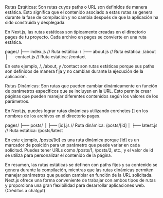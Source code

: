 Rutas Estáticas: Son rutas cuyos paths o URL son definidos de manera estática. Esto significa que el contenido asociado a estas rutas se genera durante la fase de compilación y no cambia después de que la aplicación ha sido construida y desplegada.

En Next.js, las rutas estáticas son típicamente creadas en el directorio pages de tu proyecto. Cada archivo en pages se convierte en una ruta estática.

pages/
├── index.js        // Ruta estática: /
├── about.js        // Ruta estática: /about
├── contact.js      // Ruta estática: /contact

En este ejemplo, /, /about, y /contact son rutas estáticas porque sus paths son definidos de manera fija y no cambian durante la ejecución de la aplicación.

Rutas Dinámicas: Son rutas que pueden cambiar dinámicamente en función de parámetros específicos que se incluyen en la URL. Esto permite crear páginas que pueden manejar diferentes contenidos según los valores de los parámetros.

En Next.js, puedes lograr rutas dinámicas utilizando corchetes [] en los nombres de los archivos en el directorio pages.

pages/
├── posts/
│   ├── [id].js     // Ruta dinámica: /posts/[id]
│   ├── latest.js   // Ruta estática: /posts/latest

En este ejemplo, /posts/[id] es una ruta dinámica porque [id] es un marcador de posición para un parámetro que puede variar en cada solicitud. Puedes tener URLs como /posts/1, /posts/2, etc., y el valor de id se utiliza para personalizar el contenido de la página.

En resumen, las rutas estáticas se definen con paths fijos y su contenido se genera durante la compilación, mientras que las rutas dinámicas permiten manejar parámetros que pueden cambiar en función de la URL solicitada. Next.js ofrece una forma conveniente de trabajar con ambos tipos de rutas y proporciona una gran flexibilidad para desarrollar aplicaciones web. (Créditos a chatgpt)